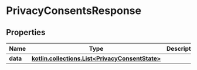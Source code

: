 
# PrivacyConsentsResponse

## Properties
Name | Type | Description | Notes
------------ | ------------- | ------------- | -------------
**data** | [**kotlin.collections.List&lt;PrivacyConsentState&gt;**](PrivacyConsentState.md) |  |  [optional]



